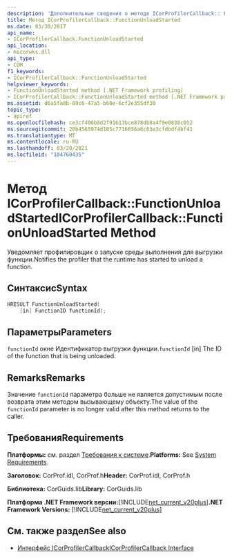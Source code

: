 ```yaml
---
description: 'Дополнительные сведения о методе ICorProfilerCallback:: FunctionUnloadStarted'
title: Метод ICorProfilerCallback::FunctionUnloadStarted
ms.date: 03/30/2017
api_name:
- ICorProfilerCallback.FunctionUnloadStarted
api_location:
- mscorwks.dll
api_type:
- COM
f1_keywords:
- ICorProfilerCallback::FunctionUnloadStarted
helpviewer_keywords:
- FunctionUnloadStarted method [.NET Framework profiling]
- ICorProfilerCallback::FunctionUnloadStarted method [.NET Framework profiling]
ms.assetid: d6a5fa8b-09c6-47a5-b60e-6cf2e355df30
topic_type:
- apiref
ms.openlocfilehash: ce3cf406b8d2f91613bce878db8a4f9e0838c052
ms.sourcegitcommit: 20b4565974d185c7716656a6c63e3cfdbdf4bf41
ms.translationtype: MT
ms.contentlocale: ru-RU
ms.lasthandoff: 03/20/2021
ms.locfileid: "104760435"
---
```

# <a name="icorprofilercallbackfunctionunloadstarted-method"></a><span data-ttu-id="be34a-103">Метод ICorProfilerCallback::FunctionUnloadStarted</span><span class="sxs-lookup"><span data-stu-id="be34a-103">ICorProfilerCallback::FunctionUnloadStarted Method</span></span>

<span data-ttu-id="be34a-104">Уведомляет профилировщик о запуске среды выполнения для выгрузки функции.</span><span class="sxs-lookup"><span data-stu-id="be34a-104">Notifies the profiler that the runtime has started to unload a function.</span></span>  
  
## <a name="syntax"></a><span data-ttu-id="be34a-105">Синтаксис</span><span class="sxs-lookup"><span data-stu-id="be34a-105">Syntax</span></span>  
  
```cpp  
HRESULT FunctionUnloadStarted(  
    [in] FunctionID functionId);
```  
  
## <a name="parameters"></a><span data-ttu-id="be34a-106">Параметры</span><span class="sxs-lookup"><span data-stu-id="be34a-106">Parameters</span></span>

<span data-ttu-id="be34a-107">`functionId` окне Идентификатор выгрузки функции.</span><span class="sxs-lookup"><span data-stu-id="be34a-107">`functionId` [in] The ID of the function that is being unloaded.</span></span>

## <a name="remarks"></a><span data-ttu-id="be34a-108">Remarks</span><span class="sxs-lookup"><span data-stu-id="be34a-108">Remarks</span></span>  

 <span data-ttu-id="be34a-109">Значение `functionId` параметра больше не является допустимым после возврата этим методом вызывающему объекту.</span><span class="sxs-lookup"><span data-stu-id="be34a-109">The value of the `functionId` parameter is no longer valid after this method returns to the caller.</span></span>  
  
## <a name="requirements"></a><span data-ttu-id="be34a-110">Требования</span><span class="sxs-lookup"><span data-stu-id="be34a-110">Requirements</span></span>  

 <span data-ttu-id="be34a-111">**Платформы:** см. раздел [Требования к системе](../../get-started/system-requirements.md).</span><span class="sxs-lookup"><span data-stu-id="be34a-111">**Platforms:** See [System Requirements](../../get-started/system-requirements.md).</span></span>  
  
 <span data-ttu-id="be34a-112">**Заголовок:** CorProf.idl, CorProf.h</span><span class="sxs-lookup"><span data-stu-id="be34a-112">**Header:** CorProf.idl, CorProf.h</span></span>  
  
 <span data-ttu-id="be34a-113">**Библиотека:** CorGuids.lib</span><span class="sxs-lookup"><span data-stu-id="be34a-113">**Library:** CorGuids.lib</span></span>  
  
 <span data-ttu-id="be34a-114">**Платформа .NET Framework версии:**[!INCLUDE[net_current_v20plus](../../../../includes/net-current-v20plus-md.md)]</span><span class="sxs-lookup"><span data-stu-id="be34a-114">**.NET Framework Versions:** [!INCLUDE[net_current_v20plus](../../../../includes/net-current-v20plus-md.md)]</span></span>  
  
## <a name="see-also"></a><span data-ttu-id="be34a-115">См. также раздел</span><span class="sxs-lookup"><span data-stu-id="be34a-115">See also</span></span>

- [<span data-ttu-id="be34a-116">Интерфейс ICorProfilerCallback</span><span class="sxs-lookup"><span data-stu-id="be34a-116">ICorProfilerCallback Interface</span></span>](icorprofilercallback-interface.md)
